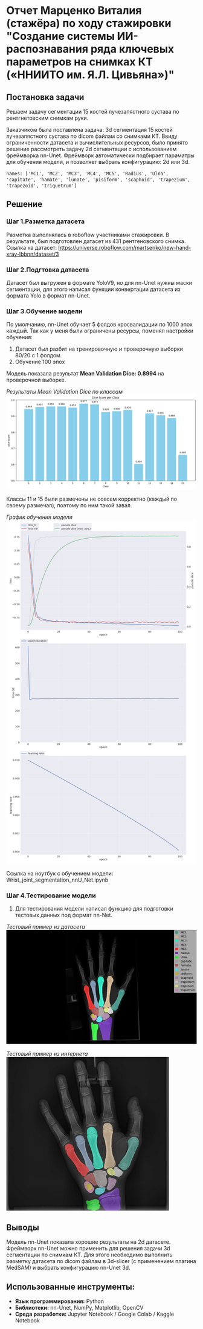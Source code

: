# Отчет Марценко Виталия (стажёра) по ходу стажировки "Создание системы ИИ-распознавания ряда ключевых параметров на снимках КТ («ННИИТО им. Я.Л. Цивьяна»)"

## Постановка задачи
Решаем задачу сегментации 15 костей лучезапястного сустава по рентгнетовским снимкам руки.  

Заказчиком была поставлена задача: 3d сегментация 15 костей лучезапястного сустава по dicom файлам со снимками КТ. Ввиду ограниченности датасета и вычислительных ресурсов, было принято решение рассмотреть задачу 2d сегментации с использованием фреймворка nn-Unet. Фреймворк автоматически подбирает параматры для обучения модели, и позволяет выбрать конфигурацию: 2d или 3d.
```
names: ['MC1', 'MC2', 'MC3', 'MC4', 'MC5', 'Radius', 'Ulna', 'capitate', 'hamate', 'lunate', 'pisiform', 'scaphoid', 'trapezium', 'trapezoid', 'triquetrum']
```

## Решение
### Шаг 1.Разметка датасета
Разметка выполнялась в roboflow участниками стажировки. В результате, был подготовлен датасет из 431 рентгеновского снимка.  
Ссылка на датасет: <https://universe.roboflow.com/martsenko/new-hand-xray-lbbnn/dataset/3>

### Шаг 2.Подгтовка датасета
Датасет был выгружен в формате YoloV9, но для nn-Unet нужны маски сегментации, для этого написал функции конвертации датасета из формата Yolo в формат nn-Unet.

### Шаг 3.Обучение модели
По умолчанию, nn-Unet обучает 5 фолдов кросвалидации по 1000 эпох каждый. Так как у меня были ограничены ресурсы, поменял настройки обучения: 
1. Датасет был разбит на тренировочную и проверочную выборки 80/20 c 1 фолдом.
2. Обучение 100 эпох  

Модель показала результат **Mean Validation Dice: 0.8994** на проверочной выборке.   

*Результаты Mean Validation Dice по классам*
![Результаты обучения](images/valid_results.png)

Классы 11 и 15 были размечены не совсем корректно (каждый по своему размечал), поэтому по ним такой завал.

*График обучения модели*
![График обучения](images/progress.png)

Ссылка на ноутбук с обучением модели: Wrist_joint_segmentation_nnU_Net.ipynb

### Шаг 4.Тестирование модели
1. Для тестирования модели написал функцию для подготовки тестовых данных под формат nn-Net.
   
*Тестовый пример из датасета*  
![Тестовый пример из датасета](images/test1.png)
  
*Тестовый пример из интернета*  
![Тестовый пример из интернета](images/test2.png)


## Выводы
Модель nn-Unet показала хорошие результаты на 2d датасете. Фреймворк nn-Unet можно применить для решения задачи 3d сегментации по снимкам КТ.
Для этого необходимо выполнить разметку датасета по dicom файлам в 3d-slicer (с применением плагина MedSAM) и выбрать конфигурацию nn-Unet 3d.


## Использованные инструменты:
- **Язык программирования:** Python
- **Библиотеки:** nn-Unet, NumPy, Matplotlib, OpenCV
- **Среда разработки:** Jupyter Notebook / Google Colab / Kaggle Notebook

